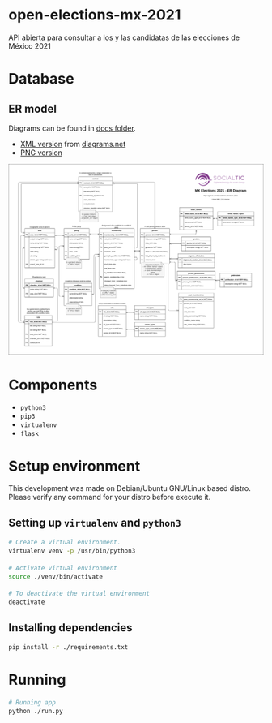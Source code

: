 # open-elections-mx-2021

API abierta para consultar a los y las candidatas de las elecciones de México 2021

# Database

##  ER model

Diagrams can be found in [docs folder](./docs).

- [XML version](./docs/mx-elections-2021-db-er-diagram.xml) from [diagrams.net](diagrams.net)
- [PNG version](./docs/mx-elections-2021-db-er-diagram.png)

![ER model](./docs/mx-elections-2021-db-er-diagram.png)

# Components

- `python3`
- `pip3`
- `virtualenv`
- `flask`

# Setup environment

This development was made on Debian/Ubuntu GNU/Linux based distro.
Please verify any command for your distro before execute it.

## Setting up `virtualenv` and `python3`

```bash
# Create a virtual environment.
virtualenv venv -p /usr/bin/python3

# Activate virtual environment
source ./venv/bin/activate

# To deactivate the virtual environment
deactivate
```

## Installing dependencies

```bash
pip install -r ./requirements.txt
```

# Running

```bash
# Running app
python ./run.py
```

